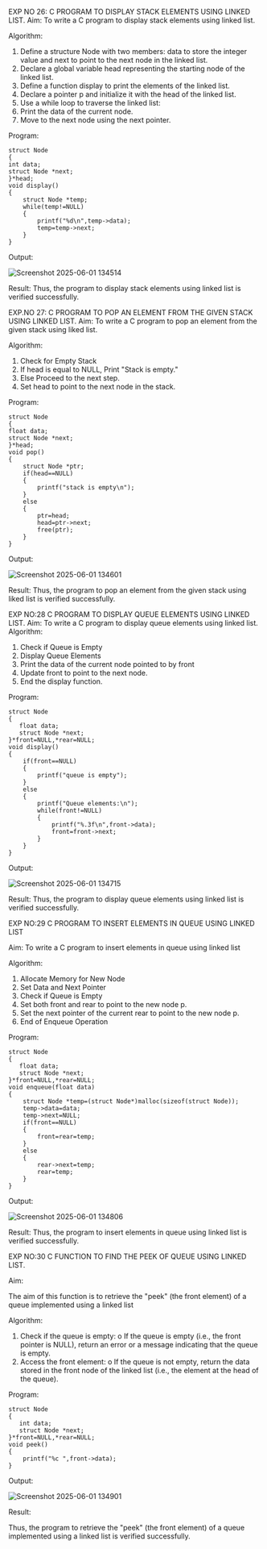 

EXP NO 26: C PROGRAM TO DISPLAY STACK ELEMENTS USING LINKED LIST.
Aim:
To write a C program to display stack elements using linked list.

Algorithm:
1.	Define a structure Node with two members: data to store the integer value and next to point to the next node in the linked list.
2.	Declare a global variable head representing the starting node of the linked list.
3.	Define a function display to print the elements of the linked list.
4.	Declare a pointer p and initialize it with the head of the linked list.
5.	Use a while loop to traverse the linked list:
6.	Print the data of the current node.
7.	Move to the next node using the next pointer.
 
Program:
```
struct Node   
{  
int data;  
struct Node *next;  
}*head;  
void display()  
{ 
    struct Node *temp;
    while(temp!=NULL)
    {
        printf("%d\n",temp->data);
        temp=temp->next;
    }
}
```
Output:

![Screenshot 2025-06-01 134514](https://github.com/user-attachments/assets/bcf8bd45-d90d-4368-94ef-8a56cf90fa0c)

Result:
Thus, the program to display stack elements using linked list is verified successfully. 



EXP.NO 27: C PROGRAM TO POP AN ELEMENT FROM THE GIVEN STACK USING 
LINKED LIST.
Aim:
To write a C program to pop an element from the given stack using liked list.

Algorithm:
1.	Check for Empty Stack
2.	If head is equal to NULL, Print "Stack is empty."
3.	Else Proceed to the next step.
4.	Set head to point to the next node in the stack.
 
Program:
```
struct Node   
{  
float data;  
struct Node *next;  
}*head;  
void pop()  
{ 
    struct Node *ptr;
    if(head==NULL)
    {
        printf("stack is empty\n");
    }
    else
    {
        ptr=head;
        head=ptr->next;
        free(ptr);
    }
}
```
Output:

![Screenshot 2025-06-01 134601](https://github.com/user-attachments/assets/76e039a2-3f46-45ff-96cd-1a5250ec737a)


Result:
Thus, the program to pop an element from the given stack using liked list is verified successfully.

 
EXP NO:28 C PROGRAM TO DISPLAY QUEUE ELEMENTS USING LINKED LIST.
Aim:
To write a C program to display queue elements using linked list.
Algorithm:
1.	Check if Queue is Empty
2.	Display Queue Elements
3.	Print the data of the current node pointed to by front
4.	Update front to point to the next node.
5.	End the display function.
 
Program:
```
struct Node
{
   float data;
   struct Node *next;
}*front=NULL,*rear=NULL;
void display()
{
    if(front==NULL)
    {
        printf("queue is empty");
    }
    else
    {
        printf("Queue elements:\n");
        while(front!=NULL)
        {
            printf("%.3f\n",front->data);
            front=front->next;
        }
    }
}
```
Output:

![Screenshot 2025-06-01 134715](https://github.com/user-attachments/assets/3af97d8c-fa11-4e5d-b09a-760f9f1d8c12)


Result:
Thus, the program to display queue elements using linked list is verified successfully.


 
EXP NO:29 C PROGRAM TO INSERT ELEMENTS IN QUEUE USING LINKED LIST

Aim:
To write a C program to insert elements in queue using linked list

Algorithm:
1.	Allocate Memory for New Node
2.	Set Data and Next Pointer
3.	Check if Queue is Empty
4.	Set both front and rear to point to the new node p.
5.	Set the next pointer of the current rear to point to the new node p.
6.	End of Enqueue Operation
 
Program:
```
struct Node
{
   float data;
   struct Node *next;
}*front=NULL,*rear=NULL;
void enqueue(float data)
{
    struct Node *temp=(struct Node*)malloc(sizeof(struct Node));
    temp->data=data;
    temp->next=NULL;
    if(front==NULL)
    {
        front=rear=temp;
    }
    else
    {
        rear->next=temp;
        rear=temp;
    }
}
```
Output:

![Screenshot 2025-06-01 134806](https://github.com/user-attachments/assets/f940b53a-2ae9-4dbf-8abf-67079e6b7c16)


Result:
Thus, the program to insert elements in queue using linked list is verified successfully.



EXP NO:30 C FUNCTION TO FIND THE PEEK OF QUEUE USING LINKED LIST.


Aim:

The aim of this function is to retrieve the "peek" (the front element) of a queue implemented using a linked list

Algorithm:

1.	Check if the queue is empty:
o	If the queue is empty (i.e., the front pointer is NULL), return an error or a message indicating that the queue is empty.
2.	Access the front element:
o	If the queue is not empty, return the data stored in the front node of the linked list (i.e., the element at the head of the queue).

Program:
```
struct Node
{
   int data;
   struct Node *next;
}*front=NULL,*rear=NULL;
void peek()
{
    printf("%c ",front->data);
}
```
Output:

![Screenshot 2025-06-01 134901](https://github.com/user-attachments/assets/fe15fb54-5b92-4483-a64e-194281a75a7d)




Result:

Thus, the program to retrieve the "peek" (the front element) of a queue implemented using a linked list is verified successfully.


